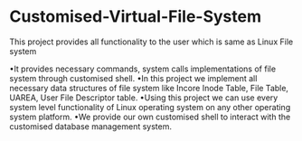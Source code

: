 # Customised-Virtual-File-System
This project provides all functionality to the user which is same as Linux File system


•It provides necessary commands, system calls implementations of file system through customised shell. 
•In this project we implement all necessary data structures of file system like Incore Inode Table, File Table, UAREA, User File Descriptor table. 
•Using this project we can use every system level functionality of Linux operating system on any other operating system platform. •We provide our own customised shell to interact with the customised database management system. 
